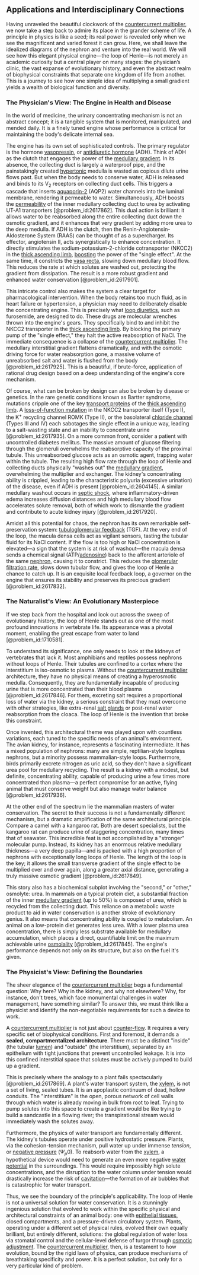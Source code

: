 ## Applications and Interdisciplinary Connections

Having unraveled the beautiful clockwork of the [countercurrent multiplier](@article_id:152599), we now take a step back to admire its place in the grander scheme of life. A principle in physics is like a seed; its real power is revealed only when we see the magnificent and varied forest it can grow. Here, we shall leave the idealized diagrams of the nephron and venture into the real world. We will see how this elegant physical engine—the loop of Henle—is not merely an academic curiosity but a central player on many stages: the physician’s clinic, the vast expanse of evolutionary history, and even the abstract realm of biophysical constraints that separate one kingdom of life from another. This is a journey to see how one simple idea of multiplying a small gradient yields a wealth of biological function and diversity.

### The Physician's View: The Engine in Health and Disease

In the world of medicine, the urinary concentrating mechanism is not an abstract concept; it is a tangible system that is monitored, manipulated, and mended daily. It is a finely tuned engine whose performance is critical for maintaining the body's delicate internal sea.

The engine has its own set of sophisticated controls. The primary regulator is the hormone [vasopressin](@article_id:166235), or [antidiuretic hormone](@article_id:163844) (ADH). Think of ADH as the clutch that engages the power of the [medullary gradient](@article_id:162859). In its absence, the collecting duct is largely a waterproof pipe, and the painstakingly created [hypertonic](@article_id:144899) medulla is wasted as copious dilute urine flows past. But when the body needs to conserve water, ADH is released and binds to its $\mathrm{V}_2$ receptors on collecting duct cells. This triggers a cascade that inserts [aquaporin-2](@article_id:171515) (AQP2) water channels into the luminal membrane, rendering it permeable to water. Simultaneously, ADH boosts the [permeability](@article_id:154065) of the inner medullary collecting duct to urea by activating UT-A1 transporters [@problem_id:2617862]. This dual action is brilliant: it allows water to be reabsorbed along the entire collecting duct down the osmotic gradient, and it enhances that very gradient by adding more urea to the deep medulla. If ADH is the clutch, then the Renin-Angiotensin-Aldosterone System (RAAS) can be thought of as a supercharger. Its effector, angiotensin II, acts synergistically to enhance concentration. It directly stimulates the sodium-potassium-2-chloride cotransporter (NKCC2) in the [thick ascending limb](@article_id:152793), [boosting](@article_id:636208) the power of the "single effect". At the same time, it constricts the [vasa recta](@article_id:150814), slowing down medullary blood flow. This reduces the rate at which solutes are washed out, protecting the gradient from dissipation. The result is a more robust gradient and enhanced water conservation [@problem_id:2617901].

This intricate control also makes the system a clear target for pharmacological intervention. When the body retains too much fluid, as in heart failure or hypertension, a physician may need to deliberately disable the concentrating engine. This is precisely what [loop diuretics](@article_id:154156), such as furosemide, are designed to do. These drugs are molecular wrenches thrown into the engine's gears. They specifically bind to and inhibit the NKCC2 transporter in the [thick ascending limb](@article_id:152793). By blocking the primary pump of the "single effect," they halt the active reabsorption of NaCl. The immediate consequence is a collapse of the [countercurrent multiplier](@article_id:152599). The medullary interstitial gradient flattens dramatically, and with the osmotic driving force for water reabsorption gone, a massive volume of unreabsorbed salt and water is flushed from the body [@problem_id:2617925]. This is a beautiful, if brute-force, application of rational drug design based on a deep understanding of the engine's core mechanism.

Of course, what can be broken by design can also be broken by disease or genetics. In the rare genetic conditions known as Bartter syndrome, mutations cripple one of the key [transport proteins](@article_id:176123) of the [thick ascending limb](@article_id:152793). A [loss-of-function mutation](@article_id:147237) in the NKCC2 transporter itself (Type I), the K$^+$ recycling channel ROMK (Type II), or the basolateral [chloride channel](@article_id:169421) (Types III and IV) each sabotages the single effect in a unique way, leading to a salt-wasting state and an inability to concentrate urine [@problem_id:2617935]. On a more common front, consider a patient with uncontrolled diabetes mellitus. The massive amount of glucose filtering through the glomeruli overwhelms the reabsorptive capacity of the proximal tubule. This unreabsorbed glucose acts as an osmotic agent, trapping water within the tubule. The resulting high flow rate through the loop of Henle and collecting ducts physically "washes out" the [medullary gradient](@article_id:162859), overwhelming the multiplier and exchanger. The kidney's concentrating ability is crippled, leading to the characteristic polyuria (excessive urination) of the disease, even if ADH is present [@problem_id:2604145]. A similar medullary washout occurs in [septic shock](@article_id:173906), where inflammatory-driven edema increases diffusion distances and high medullary blood flow accelerates solute removal, both of which work to dismantle the gradient and contribute to acute kidney injury [@problem_id:2617920].

Amidst all this potential for chaos, the nephron has its own remarkable self-preservation system: [tubuloglomerular feedback](@article_id:150756) (TGF). At the very end of the loop, the macula densa cells act as vigilant sensors, tasting the tubular fluid for its NaCl content. If the flow is too high or NaCl concentration is elevated—a sign that the system is at risk of washout—the macula densa sends a chemical signal (ATP/[adenosine](@article_id:185997)) back to the afferent arteriole of the same [nephron](@article_id:149745), causing it to constrict. This reduces the [glomerular filtration rate](@article_id:163780), slows down tubular flow, and gives the loop of Henle a chance to catch up. It is an exquisite local feedback loop, a governor on the engine that ensures its stability and preserves its precious gradient [@problem_id:2617832].

### The Naturalist's View: An Evolutionary Masterpiece

If we step back from the hospital and look out across the sweep of evolutionary history, the loop of Henle stands out as one of the most profound innovations in vertebrate life. Its appearance was a pivotal moment, enabling the great escape from water to land [@problem_id:1710581].

To understand its significance, one only needs to look at the kidneys of vertebrates that lack it. Most amphibians and reptiles possess nephrons without loops of Henle. Their tubules are confined to a cortex where the interstitium is iso-osmotic to plasma. Without the [countercurrent multiplier](@article_id:152599) architecture, they have no physical means of creating a hyperosmotic medulla. Consequently, they are fundamentally incapable of producing urine that is more concentrated than their blood plasma [@problem_id:2617846]. For them, excreting salt requires a proportional loss of water via the kidney, a serious constraint that they must overcome with other strategies, like extra-renal [salt glands](@article_id:142372) or post-renal water reabsorption from the cloaca. The loop of Henle is the invention that broke this constraint.

Once invented, this architectural theme was played upon with countless variations, each tuned to the specific needs of an animal's environment. The avian kidney, for instance, represents a fascinating intermediate. It has a mixed population of nephrons: many are simple, reptilian-style loopless nephrons, but a minority possess mammalian-style loops. Furthermore, birds primarily excrete nitrogen as uric acid, so they don't have a significant urea pool for medullary recycling. The result is a kidney with a modest, but definite, concentrating ability, capable of producing urine a few times more concentrated than plasma—a perfect compromise for an active, flying animal that must conserve weight but also manage water balance [@problem_id:2617936].

At the other end of the spectrum lie the mammalian masters of water conservation. The secret to their success is not a fundamentally different mechanism, but a dramatic amplification of the same architectural principle. Compare a camel with a kangaroo rat. Both are desert specialists, but the kangaroo rat can produce urine of staggering concentration, many times that of seawater. This incredible feat is not accomplished by a "stronger" molecular pump. Instead, its kidney has an enormous relative medullary thickness—a very deep papilla—and is packed with a high proportion of nephrons with exceptionally long loops of Henle. The length of the loop is the key; it allows the small transverse gradient of the single effect to be multiplied over and over again, along a greater axial distance, generating a truly massive osmotic gradient [@problem_id:2617849].

This story also has a biochemical subplot involving the "second," or "other," osmolyte: urea. In mammals on a typical protein diet, a substantial fraction of the inner [medullary gradient](@article_id:162859) (up to 50%) is composed of urea, which is recycled from the collecting duct. This reliance on a metabolic waste product to aid in water conservation is another stroke of evolutionary genius. It also means that concentrating ability is coupled to metabolism. An animal on a low-protein diet generates less urea. With a lower plasma urea concentration, there is simply less substrate available for medullary accumulation, which places a direct, quantifiable limit on the maximum achievable urine [osmolality](@article_id:174472) [@problem_id:2617845]. The engine's performance depends not only on its structure, but also on the fuel it's given.

### The Physicist's View: Defining the Boundaries

The sheer elegance of the [countercurrent multiplier](@article_id:152599) begs a fundamental question: Why here? Why in the kidney, and why not elsewhere? Why, for instance, don't trees, which face monumental challenges in water management, have something similar? To answer this, we must think like a physicist and identify the non-negotiable requirements for such a device to work.

A [countercurrent multiplier](@article_id:152599) is not just about [counter-flow](@article_id:147715). It requires a very specific set of biophysical conditions. First and foremost, it demands a **sealed, compartmentalized architecture**. There must be a distinct "inside" (the tubular [lumen](@article_id:173231)) and "outside" (the interstitium), separated by an epithelium with tight junctions that prevent uncontrolled leakage. It is into this confined interstitial space that solutes must be actively pumped to build up a gradient.

This is precisely where the analogy to a plant fails spectacularly [@problem_id:2617869]. A plant's water transport system, the [xylem](@article_id:141125), is not a set of living, sealed tubes. It is an apoplastic continuum of dead, hollow conduits. The "interstitium" is the open, porous network of cell walls through which water is already moving in bulk from root to leaf. Trying to pump solutes into this space to create a gradient would be like trying to build a sandcastle in a flowing river; the transpirational stream would immediately wash the solutes away.

Furthermore, the physics of water transport are fundamentally different. The kidney's tubules operate under positive hydrostatic pressure. Plants, via the cohesion-tension mechanism, pull water up under immense *tension*, or [negative pressure](@article_id:160704) ($\Psi_p  0$). To reabsorb water from the [xylem](@article_id:141125), a hypothetical device would need to generate an even more negative [water potential](@article_id:145410) in the surroundings. This would require impossibly high solute concentrations, and the disruption to the water column under tension would drastically increase the risk of [cavitation](@article_id:139225)—the formation of air bubbles that is catastrophic for water transport.

Thus, we see the boundary of the principle's applicability. The loop of Henle is not a universal solution for water conservation. It is a stunningly ingenious solution that evolved to work within the specific physical and architectural constraints of an animal body: one with [epithelial tissues](@article_id:260830), closed compartments, and a pressure-driven circulatory system. Plants, operating under a different set of physical rules, evolved their own equally brilliant, but entirely different, solutions: the global regulation of water loss via stomatal control and the cellular-level defense of turgor through [osmotic adjustment](@article_id:153956). The [countercurrent multiplier](@article_id:152599), then, is a testament to how evolution, bound by the rigid laws of physics, can produce mechanisms of breathtaking specificity and power. It is a perfect solution, but only for a very particular kind of problem.